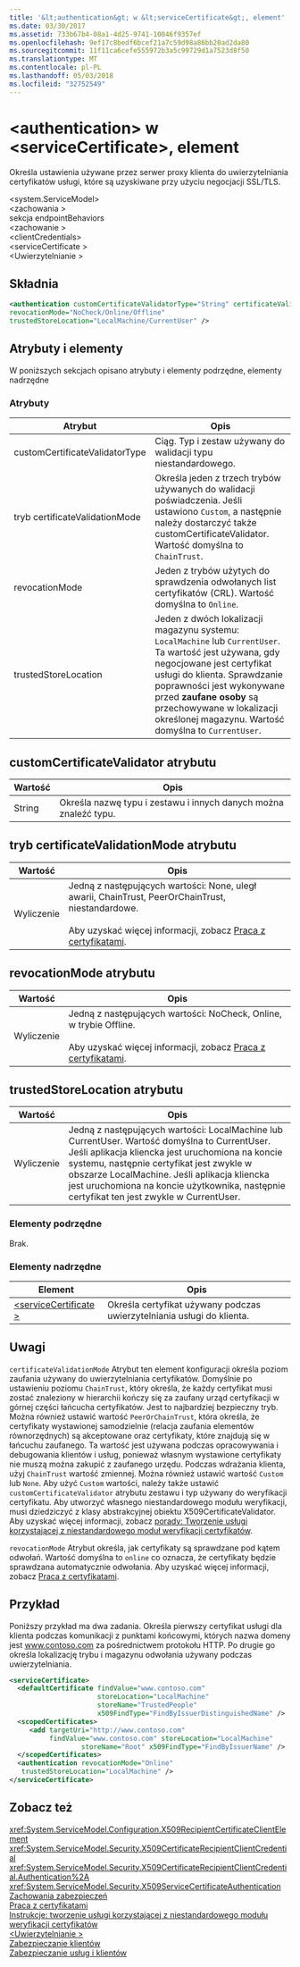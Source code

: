 ```yaml
---
title: '&lt;authentication&gt; w &lt;serviceCertificate&gt;, element'
ms.date: 03/30/2017
ms.assetid: 733b67b4-08a1-4d25-9741-10046f9357ef
ms.openlocfilehash: 9ef17c8bedf6bcef21a7c59d98a86bb20ad2da80
ms.sourcegitcommit: 11f11ca6cefe555972b3a5c99729d1a7523d8f50
ms.translationtype: MT
ms.contentlocale: pl-PL
ms.lasthandoff: 05/03/2018
ms.locfileid: "32752549"
---
```

# <a name="ltauthenticationgt-of-ltservicecertificategt-element"></a>&lt;authentication&gt; w &lt;serviceCertificate&gt;, element
Określa ustawienia używane przez serwer proxy klienta do uwierzytelniania certyfikatów usługi, które są uzyskiwane przy użyciu negocjacji SSL/TLS.  
  
 \<system.ServiceModel>  
\<zachowania >  
sekcja endpointBehaviors  
\<zachowanie >  
\<clientCredentials>  
\<serviceCertificate >  
\<Uwierzytelnianie >  
  
## <a name="syntax"></a>Składnia  
  
```xml  
<authentication customCertificateValidatorType="String" certificateValidationMode="None/PeerTrust/ChainTrust/PeerOrChainTrust/Custom"  
revocationMode="NoCheck/Online/Offline"   
trustedStoreLocation="LocalMachine/CurrentUser" />  
```  
  
## <a name="attributes-and-elements"></a>Atrybuty i elementy  
 W poniższych sekcjach opisano atrybuty i elementy podrzędne, elementy nadrzędne  
  
### <a name="attributes"></a>Atrybuty  
  
|Atrybut|Opis|  
|---------------|-----------------|  
|customCertificateValidatorType|Ciąg. Typ i zestaw używany do walidacji typu niestandardowego.|  
|tryb certificateValidationMode|Określa jeden z trzech trybów używanych do walidacji poświadczenia. Jeśli ustawiono `Custom`, a następnie należy dostarczyć także customCertificateValidator. Wartość domyślna to `ChainTrust`.|  
|revocationMode|Jeden z trybów użytych do sprawdzenia odwołanych list certyfikatów (CRL). Wartość domyślna to `Online`.|  
|trustedStoreLocation|Jeden z dwóch lokalizacji magazynu systemu: `LocalMachine` lub `CurrentUser`. Ta wartość jest używana, gdy negocjowane jest certyfikat usługi do klienta. Sprawdzanie poprawności jest wykonywane przed **zaufane osoby** są przechowywane w lokalizacji określonej magazynu. Wartość domyślna to `CurrentUser`.|  
  
## <a name="customcertificatevalidator-attribute"></a>customCertificateValidator atrybutu  
  
|Wartość|Opis|  
|-----------|-----------------|  
|String|Określa nazwę typu i zestawu i innych danych można znaleźć typu.|  
  
## <a name="certificatevalidationmode-attribute"></a>tryb certificateValidationMode atrybutu  
  
|Wartość|Opis|  
|-----------|-----------------|  
|Wyliczenie|Jedną z następujących wartości: None, uległ awarii, ChainTrust, PeerOrChainTrust, niestandardowe.<br /><br /> Aby uzyskać więcej informacji, zobacz [Praca z certyfikatami](../../../../../docs/framework/wcf/feature-details/working-with-certificates.md).|  
  
## <a name="revocationmode-attribute"></a>revocationMode atrybutu  
  
|Wartość|Opis|  
|-----------|-----------------|  
|Wyliczenie|Jedną z następujących wartości: NoCheck, Online, w trybie Offline.<br /><br /> Aby uzyskać więcej informacji, zobacz [Praca z certyfikatami](../../../../../docs/framework/wcf/feature-details/working-with-certificates.md).|  
  
## <a name="trustedstorelocation-attribute"></a>trustedStoreLocation atrybutu  
  
|Wartość|Opis|  
|-----------|-----------------|  
|Wyliczenie|Jedną z następujących wartości: LocalMachine lub CurrentUser. Wartość domyślna to CurrentUser. Jeśli aplikacja kliencka jest uruchomiona na koncie systemu, następnie certyfikat jest zwykle w obszarze LocalMachine. Jeśli aplikacja kliencka jest uruchomiona na koncie użytkownika, następnie certyfikat ten jest zwykle w CurrentUser.|  
  
### <a name="child-elements"></a>Elementy podrzędne  
 Brak.  
  
### <a name="parent-elements"></a>Elementy nadrzędne  
  
|Element|Opis|  
|-------------|-----------------|  
|[\<serviceCertificate >](../../../../../docs/framework/configure-apps/file-schema/wcf/servicecertificate-of-clientcredentials-element.md)|Określa certyfikat używany podczas uwierzytelniania usługi do klienta.|  
  
## <a name="remarks"></a>Uwagi  
 `certificateValidationMode` Atrybut ten element konfiguracji określa poziom zaufania używany do uwierzytelniania certyfikatów. Domyślnie po ustawieniu poziomu `ChainTrust`, który określa, że każdy certyfikat musi zostać znaleziony w hierarchii kończy się za zaufany urząd certyfikacji w górnej części łańcucha certyfikatów. Jest to najbardziej bezpieczny tryb. Można również ustawić wartość `PeerOrChainTrust`, która określa, że certyfikaty wystawionej samodzielnie (relacja zaufania elementów równorzędnych) są akceptowane oraz certyfikaty, które znajdują się w łańcuchu zaufanego. Ta wartość jest używana podczas opracowywania i debugowania klientów i usług, ponieważ własnym wystawione certyfikaty nie muszą można zakupić z zaufanego urzędu. Podczas wdrażania klienta, użyj `ChainTrust` wartość zmiennej. Można również ustawić wartość `Custom` lub `None`. Aby użyć `Custom` wartości, należy także ustawić `customCertificateValidator` atrybutu zestawu i typ używany do weryfikacji certyfikatu. Aby utworzyć własnego niestandardowego modułu weryfikacji, musi dziedziczyć z klasy abstrakcyjnej obiektu X509CertificateValidator. Aby uzyskać więcej informacji, zobacz [porady: Tworzenie usługi korzystającej z niestandardowego moduł weryfikacji certyfikatów](../../../../../docs/framework/wcf/extending/how-to-create-a-service-that-employs-a-custom-certificate-validator.md).  
  
 `revocationMode` Atrybut określa, jak certyfikaty są sprawdzane pod kątem odwołań. Wartość domyślna to `online` co oznacza, że certyfikaty będzie sprawdzana automatycznie odwołania. Aby uzyskać więcej informacji, zobacz [Praca z certyfikatami](../../../../../docs/framework/wcf/feature-details/working-with-certificates.md).  
  
## <a name="example"></a>Przykład  
 Poniższy przykład ma dwa zadania. Określa pierwszy certyfikat usługi dla klienta podczas komunikacji z punktami końcowymi, których nazwa domeny jest www.contoso.com za pośrednictwem protokołu HTTP. Po drugie go określa lokalizację trybu i magazynu odwołania używany podczas uwierzytelniania.  
  
```xml  
<serviceCertificate>  
  <defaultCertificate findValue="www.contoso.com"   
                      storeLocation="LocalMachine"  
                      storeName="TrustedPeople"   
                      x509FindType="FindByIssuerDistinguishedName" />  
  <scopedCertificates>  
     <add targetUri="http://www.contoso.com"   
          findValue="www.contoso.com" storeLocation="LocalMachine"  
                  storeName="Root" x509FindType="FindByIssuerName" />  
  </scopedCertificates>  
  <authentication revocationMode="Online"   
   trustedStoreLocation="LocalMachine" />  
</serviceCertificate>  
```  
  
## <a name="see-also"></a>Zobacz też  
 <xref:System.ServiceModel.Configuration.X509RecipientCertificateClientElement>  
 <xref:System.ServiceModel.Security.X509CertificateRecipientClientCredential>  
 <xref:System.ServiceModel.Security.X509CertificateRecipientClientCredential.Authentication%2A>  
 <xref:System.ServiceModel.Security.X509ServiceCertificateAuthentication>  
 [Zachowania zabezpieczeń](../../../../../docs/framework/wcf/feature-details/security-behaviors-in-wcf.md)  
 [Praca z certyfikatami](../../../../../docs/framework/wcf/feature-details/working-with-certificates.md)  
 [Instrukcje: tworzenie usługi korzystającej z niestandardowego modułu weryfikacji certyfikatów](../../../../../docs/framework/wcf/extending/how-to-create-a-service-that-employs-a-custom-certificate-validator.md)  
 [\<Uwierzytelnianie >](../../../../../docs/framework/configure-apps/file-schema/wcf/authentication-of-clientcertificate-element.md)  
 [Zabezpieczanie klientów](../../../../../docs/framework/wcf/securing-clients.md)  
 [Zabezpieczanie usług i klientów](../../../../../docs/framework/wcf/feature-details/securing-services-and-clients.md)
